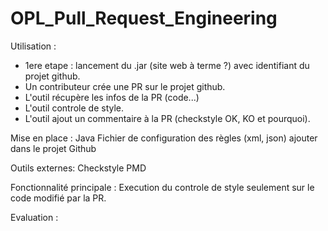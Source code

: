 # OPL_Pull_Request_Engineering


Utilisation : 
- 1ere etape : lancement du .jar (site web à terme ?) avec identifiant du projet github.
- Un contributeur crée une PR sur le projet github.
- L'outil récupère les infos de la PR (code...)
- L'outil controle de style.
- L'outil ajout un commentaire à la PR (checkstyle OK, KO et pourquoi).


Mise en place :
Java
Fichier de configuration des règles (xml, json) ajouter dans le projet Github


Outils externes:
Checkstyle
PMD

Fonctionnalité principale :
Execution du controle de style seulement sur le code modifié par la PR.

Evaluation :

